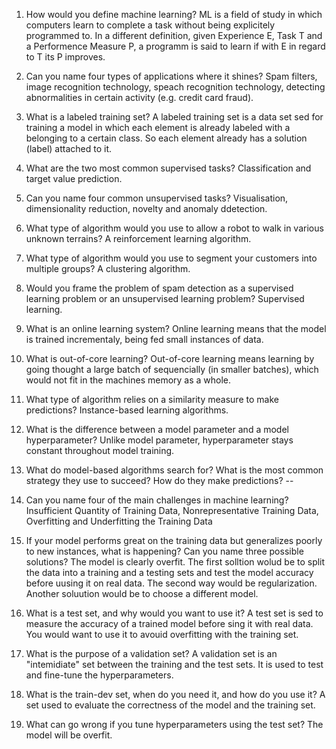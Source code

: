 1. How would you define machine learning?
ML is a field of study in which computers learn to complete a task without being explicitely programmed to. In a different definition, given Experience E, Task T and a Performence Measure P, a programm is said to learn if with E in regard to T its P improves.

2. Can you name four types of applications where it shines?
Spam filters, image recognition technology, speach recognition technology, detecting abnormalities in certain activity (e.g. credit card fraud).

3. What is a labeled training set?
A labeled training set is a data set sed for training a model in which each element is already labeled with a belonging to a certain class. So each element already has a solution (label) attached to it.

4. What are the two most common supervised tasks?
Classification and target value prediction.

5. Can you name four common unsupervised tasks?
Visualisation, dimensionality reduction, novelty and anomaly ddetection.

6. What type of algorithm would you use to allow a robot to walk in various unknown terrains?
A reinforcement learning algorithm.

7. What type of algorithm would you use to segment your customers into multiple groups?
A clustering algorithm.

8. Would you frame the problem of spam detection as a supervised learning problem or an unsupervised learning problem?
Supervised learning.

9. What is an online learning system?
Online learning means that the model is trained incrementaly, being fed small instances of data.

10. What is out-of-core learning?
Out-of-core learning means learning by going thought a large batch of sequencially (in smaller batches), which would not fit in the machines memory as a whole.

11. What type of algorithm relies on a similarity measure to make predictions?
Instance-based learning algorithms.

12. What is the difference between a model parameter and a model hyperparameter?
Unlike model parameter, hyperparameter stays constant throughout model training.

13. What do model-based algorithms search for? What is the most common strategy they use to succeed? How do they make predictions?
--

14. Can you name four of the main challenges in machine learning?
Insufficient Quantity of Training Data, Nonrepresentative Training Data, Overfitting and Underfitting the Training Data

15. If your model performs great on the training data but generalizes poorly to new instances, what is happening? Can you name three possible solutions?
The model is clearly overfit. The first solltion wolud be to split the data into a training and a testing sets and test the model accuracy before uusing it on real data. The second way would be regularization. Another soluution would be to choose a different model.

16. What is a test set, and why would you want to use it?
A test set is sed to measure the accuracy of a trained model before sing it with real data. You would want to use it to avouid overfitting with the training set.

17. What is the purpose of a validation set?
A validation set is an "intemidiate" set between the training and the test sets. It is used to test and fine-tune the hyperparameters.

18. What is the train-dev set, when do you need it, and how do you use it?
A set used to evaluate the correctness of the model and the training set.

19. What can go wrong if you tune hyperparameters using the test set?
The model will be overfit.
